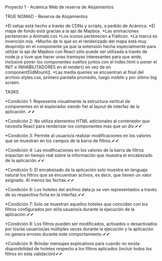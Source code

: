 Proyecto 1 - Acámica
Web de reserva de Alojamientos


TRUE NOMAD - Reserva de Alojamientos

*El setup está hecho a través de CDNs y scripts, a pedido de Acámica.
*El mapa de fondo está gracias a la api de Mapbox.
*Las animaciones pertenecen a Animate.css
*Los iconos pertenecen a FlatIcon.
*La marca es invención mía.
*Mucho de lo que es el renderizado del mapa está muy desprolijo en el componente ya que la extensión hecha especialmente para utilizar 
la api de Mapbox con React sólo puede ser utilizada a través de node.js y tuve que hacer unas tramoyas interesantes para que ande, inclusive poner los componentes sueltos juntos con el index.html o poner el INIT e INHABILITADORES en el render() en vez de en componentDidMount(). 
*Las media queries se encuentran al final del archivo styles.css, primero pantalla promedio, luego mobile y por último big screen.


TASKS

*Condición 1: Representa visualmente la estructura vertical de componentes en el explorador siendo fiel al layout de interfaz de la aplicación. ✔✔

*Condición 2: No utiliza elementos HTML adicionales al contenedor que necesita React para renderizar los componentes mas que un div.✔✔

*Condición 3: Permite al usuario/a realizar modificaciones en los valores que se muestran en los campos de la barra de filtros.✔✔

*Condición 4: Las modificaciones en los valores de la barra de filtros impactan en tiempo real sobre la información que muestra el encabezado de la aplicación.✔✔

*Condición 5: El encabezado de la aplicación solo muestra en lenguaje natural los filtros que se encuentran activos, es decir, que tienen un valor asignado. Al menos las fechas.✔✔

*Condición 6: Los hoteles del archivo data.js se ven representados a través de su respectiva ficha en la interfaz.✔✔

*Condición 7: Solo se muestran aquellos hoteles que coinciden con los filtros configurados por el/la usuario/a durante la ejecución de la aplicación.✔✔

*Condición 8: Los filtros pueden ser modificados, activados o desactivados por los/as usuarios/as múltiples veces durante la ejecución y la aplicación no genera errores durante este comportamiento.✔✔

*Condición 9: Brindar mensajes explicativos para cuando no exista disponibilidad de hoteles respecto a los filtros aplicados (incluir todos los filtros en esta validación)✔✔



